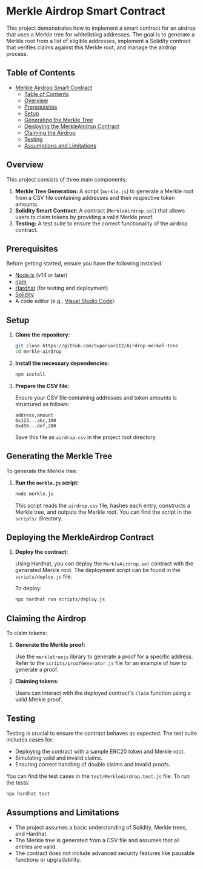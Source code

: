 # Merkle Airdrop Smart Contract

This project demonstrates how to implement a smart contract for an airdrop that uses a Merkle tree for whitelisting addresses. The goal is to generate a Merkle root from a list of eligible addresses, implement a Solidity contract that verifies claims against this Merkle root, and manage the airdrop process.

## Table of Contents

- [Merkle Airdrop Smart Contract](#merkle-airdrop-smart-contract)
  - [Table of Contents](#table-of-contents)
  - [Overview](#overview)
  - [Prerequisites](#prerequisites)
  - [Setup](#setup)
  - [Generating the Merkle Tree](#generating-the-merkle-tree)
  - [Deploying the MerkleAirdrop Contract](#deploying-the-merkleairdrop-contract)
  - [Claiming the Airdrop](#claiming-the-airdrop)
  - [Testing](#testing)
  - [Assumptions and Limitations](#assumptions-and-limitations)

## Overview

This project consists of three main components:

1. **Merkle Tree Generation:** A script (`merkle.js`) to generate a Merkle root from a CSV file containing addresses and their respective token amounts.
2. **Solidity Smart Contract:** A contract (`MerkleAirdrop.sol`) that allows users to claim tokens by providing a valid Merkle proof.
3. **Testing:** A test suite to ensure the correct functionality of the airdrop contract.

## Prerequisites

Before getting started, ensure you have the following installed:

- [Node.js](https://nodejs.org/) (v14 or later)
- [npm](https://www.npmjs.com/)
- [Hardhat](https://hardhat.org/) (for testing and deployment)
- [Solidity](https://docs.soliditylang.org/)
- A code editor (e.g., [Visual Studio Code](https://code.visualstudio.com/))

## Setup

1. **Clone the repository:**

   ```bash
   git clone https://github.com/Superior212/Airdrop-merkel-tree
   cd merkle-airdrop
   ```

2. **Install the necessary dependencies:**

   ```bash
   npm install
   ```

3. **Prepare the CSV file:**

   Ensure your CSV file containing addresses and token amounts is structured as follows:

   ```
   address,amount
   0x123...abc,100
   0x456...def,200
   ```

   Save this file as `airdrop.csv` in the project root directory.

## Generating the Merkle Tree

To generate the Merkle tree:

1. **Run the `merkle.js` script:**
   ```bash
   node merkle.js
   ```
   This script reads the `airdrop.csv` file, hashes each entry, constructs a Merkle tree, and outputs the Merkle root. You can find the script in the `scripts/` directory.

## Deploying the MerkleAirdrop Contract

1. **Deploy the contract:**

   Using Hardhat, you can deploy the `MerkleAirdrop.sol` contract with the generated Merkle root. The deployment script can be found in the `scripts/deploy.js` file.

   To deploy:

   ```bash
   npx hardhat run scripts/deploy.js
   ```

## Claiming the Airdrop

To claim tokens:

1. **Generate the Merkle proof:**

   Use the `merkletreejs` library to generate a proof for a specific address. Refer to the `scripts/proofGenerator.js` file for an example of how to generate a proof.

2. **Claiming tokens:**

   Users can interact with the deployed contract's `claim` function using a valid Merkle proof.

## Testing

Testing is crucial to ensure the contract behaves as expected. The test suite includes cases for:

- Deploying the contract with a sample ERC20 token and Merkle root.
- Simulating valid and invalid claims.
- Ensuring correct handling of double claims and invalid proofs.

You can find the test cases in the `test/MerkleAirdrop.test.js` file. To run the tests:

```bash
npx hardhat test
```

## Assumptions and Limitations

- The project assumes a basic understanding of Solidity, Merkle trees, and Hardhat.
- The Merkle tree is generated from a CSV file and assumes that all entries are valid.
- The contract does not include advanced security features like pausable functions or upgradability.
